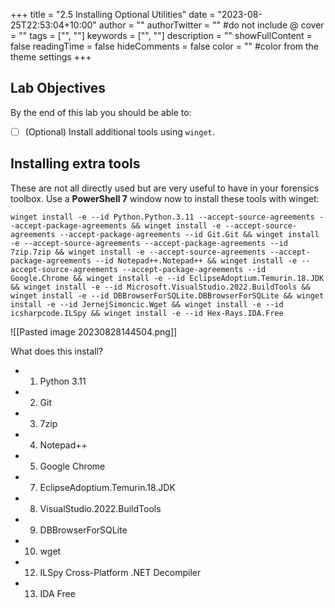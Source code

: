 +++
title = "2.5   Installing Optional Utilities"
date = "2023-08-25T22:53:04+10:00"
author = ""
authorTwitter = "" #do not include @
cover = ""
tags = ["", ""]
keywords = ["", ""]
description = ""
showFullContent = false
readingTime = false
hideComments = false
color = "" #color from the theme settings
+++
## **Lab Objectives**

By the end of this lab you should be able to:
- [ ] (Optional) Install additional tools using `winget`.
## **Installing extra tools**
These are not all directly used but are very useful to have in your forensics toolbox. Use a **PowerShell 7** window now to install these tools with winget:

```
winget install -e --id Python.Python.3.11 --accept-source-agreements --accept-package-agreements && winget install -e --accept-source-agreements --accept-package-agreements --id Git.Git && winget install -e --accept-source-agreements --accept-package-agreements --id 7zip.7zip && winget install -e --accept-source-agreements --accept-package-agreements --id Notepad++.Notepad++ && winget install -e --accept-source-agreements --accept-package-agreements --id Google.Chrome && winget install -e --id EclipseAdoptium.Temurin.18.JDK && winget install -e --id Microsoft.VisualStudio.2022.BuildTools && winget install -e --id DBBrowserForSQLite.DBBrowserForSQLite && winget install -e --id JernejSimoncic.Wget && winget install -e --id icsharpcode.ILSpy && winget install -e --id Hex-Rays.IDA.Free
```

![[Pasted image 20230828144504.png]]

What does this install?
- 1. Python 3.11
- 2. Git
- 3. 7zip
- 4. Notepad++
- 5. Google Chrome
- 7. EclipseAdoptium.Temurin.18.JDK
- 8. VisualStudio.2022.BuildTools
- 9. DBBrowserForSQLite
- 10. wget
- 12. ILSpy Cross-Platform .NET Decompiler
- 13. IDA Free